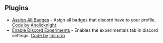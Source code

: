 ## Plugins

- [Assign All Badges](https://github.com/BlackusPL/DarknessAir/tree/master/BDPlugins/) - Asign all badges that discord have to your profile. [Code by](https://github.com/hxr404/Discord-Console-hacks/pull/65) [Aholicknight](https://github.com/Aholicknight)
- [Enable Discord Experiments](https://github.com/BlackusPL/DarknessAir/tree/master/BDPlugins/) - Enables the experimentals tab in discord settings. [Code by](https://github.com/ImLorio/All-Discord-Exploits/blob/main/Scripts/GetExperiments.md) [ImLorio](https://github.com/ImLorio)